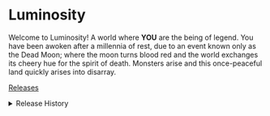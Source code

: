 # Luminosity <br/>
Welcome to Luminosity! A world where **YOU** are the being of legend. You have been awoken after a millennia of rest, due to an event known only as the Dead Moon; where the moon turns blood red and the world exchanges its cheery hue for the spirit of death. Monsters arise and this once-peaceful land quickly arises into disarray. <br/>

[Releases](https://github.com/notchisboss1000/Luminosity/releases)
<details>
  <summary>Release History</summary>


Starting with Beta Version 10, I've decided to keep a log of any meaningful change to the game <br/>
<br/>
### Demo v5 <br/>
Changes <br/>
- Removed Pointerlock <br/>
Engine Changes <br/>
- Started Sorting all functions into categories <br/>
Bugfixes <br/>
- Fixed bug #2L where you could flee from the tutorial and it would soft-lock the game <br/>
- Fixed bug #4L where the settings menu wouldn't accept any inputs if ctrl had been pressed <br/>
- Fixed bug #3L where a game element would obstruct the intro scene when the game starts. <br/>
- Fixed bug where the title screen background would not go away after starting the game <br/>
Additions <br/>
- Added controller support <br/>
### Demo v3 <br/>
Changes <br/>
 - Changed Exempla's Dialogue <br/>
 - Settings now save in-project <br/>
 - Removed buggy dialogue <br/> 
### Demo v2 <br/>
Bugfixes <br/>
 - Fixed a glitch where entering the Doll Room would tp you to Exempla's house <br/>
 - Fixed a bug where entering the starting room had it off-center <br/>
Changes <br/>
 - Added a 0.5s cooldown on room change to prevent an assortment of problems  <br/>
### Demo v1 <br/>
Additions <br/>
 - Added demo mode <br/>
 - Made changes specifically for the demo version <br/>
 - Added Battle System <br/>
 - Added Battle Tutorial w/ Exempla <br/>
 - Added sounds and environmental effects <br/>
Bugfixes <br/>
 - Battle menu now hides after battle, and background reverts to normal. <br/>
 - Fixed a glitch where enemies wouldn't show up. <br/>
 - Fixed glitches with Battle Tutorial <br/>
 - Fixed a bug where you couldn't return to the starting area. <br/>
 - Fixed bug where you couldn't leave Exempla's house <br/>
 
</details>
